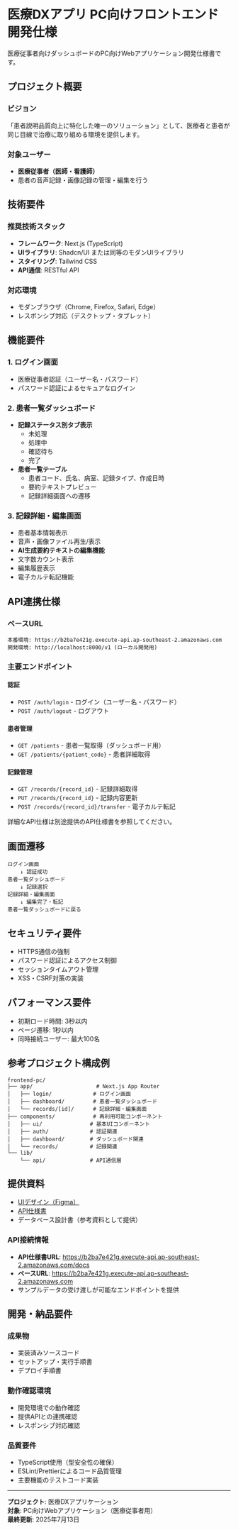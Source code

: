 # 医療DXアプリ PC向けフロントエンド開発仕様

医療従事者向けダッシュボードのPC向けWebアプリケーション開発仕様書です。

## プロジェクト概要

### ビジョン
「患者説明品質向上に特化した唯一のソリューション」として、医療者と患者が同じ目線で治療に取り組める環境を提供します。

### 対象ユーザー
- **医療従事者（医師・看護師）**
- 患者の音声記録・画像記録の管理・編集を行う

## 技術要件

### 推奨技術スタック
- **フレームワーク**: Next.js (TypeScript)
- **UIライブラリ**: Shadcn/UI または同等のモダンUIライブラリ
- **スタイリング**: Tailwind CSS
- **API通信**: RESTful API

### 対応環境
- モダンブラウザ（Chrome, Firefox, Safari, Edge）
- レスポンシブ対応（デスクトップ・タブレット）

## 機能要件

### 1. ログイン画面
- 医療従事者認証（ユーザー名・パスワード）
- パスワード認証によるセキュアなログイン

### 2. 患者一覧ダッシュボード
- **記録ステータス別タブ表示**
  - 未処理
  - 処理中  
  - 確認待ち
  - 完了
- **患者一覧テーブル**
  - 患者コード、氏名、病室、記録タイプ、作成日時
  - 要約テキストプレビュー
  - 記録詳細画面への遷移

### 3. 記録詳細・編集画面
- 患者基本情報表示
- 音声・画像ファイル再生/表示
- **AI生成要約テキストの編集機能**
- 文字数カウント表示
- 編集履歴表示
- 電子カルテ転記機能

## API連携仕様

### ベースURL
```
本番環境: https://b2ba7e421g.execute-api.ap-southeast-2.amazonaws.com
開発環境: http://localhost:8000/v1 (ローカル開発用)
```

### 主要エンドポイント

#### 認証
- `POST /auth/login` - ログイン（ユーザー名・パスワード）
- `POST /auth/logout` - ログアウト

#### 患者管理
- `GET /patients` - 患者一覧取得（ダッシュボード用）
- `GET /patients/{patient_code}` - 患者詳細取得

#### 記録管理
- `GET /records/{record_id}` - 記録詳細取得
- `PUT /records/{record_id}` - 記録内容更新
- `POST /records/{record_id}/transfer` - 電子カルテ転記

詳細なAPI仕様は別途提供のAPI仕様書を参照してください。

## 画面遷移

```
ログイン画面
    ↓ 認証成功
患者一覧ダッシュボード
    ↓ 記録選択
記録詳細・編集画面
    ↓ 編集完了・転記
患者一覧ダッシュボードに戻る
```

## セキュリティ要件

- HTTPS通信の強制
- パスワード認証によるアクセス制御
- セッションタイムアウト管理
- XSS・CSRF対策の実装

## パフォーマンス要件

- 初期ロード時間: 3秒以内
- ページ遷移: 1秒以内
- 同時接続ユーザー: 最大100名

## 参考プロジェクト構成例

```
frontend-pc/
├── app/                    # Next.js App Router
│   ├── login/             # ログイン画面
│   ├── dashboard/         # 患者一覧ダッシュボード  
│   └── records/[id]/      # 記録詳細・編集画面
├── components/            # 再利用可能コンポーネント
│   ├── ui/               # 基本UIコンポーネント
│   ├── auth/             # 認証関連
│   ├── dashboard/        # ダッシュボード関連
│   └── records/          # 記録関連
└── lib/
    └── api/              # API通信層
```

## 提供資料

- [UIデザイン（Figma）](https://www.figma.com/design/vce1JZ7n9TkLq7ItD4UESi/step4_draft?node-id=190-630)
- [API仕様書](https://b2ba7e421g.execute-api.ap-southeast-2.amazonaws.com/docs)
- データベース設計書（参考資料として提供）

### API接続情報
- **API仕様書URL**: https://b2ba7e421g.execute-api.ap-southeast-2.amazonaws.com/docs
- **ベースURL**: https://b2ba7e421g.execute-api.ap-southeast-2.amazonaws.com
- サンプルデータの受け渡しが可能なエンドポイントを提供

## 開発・納品要件

### 成果物
- 実装済みソースコード
- セットアップ・実行手順書
- デプロイ手順書

### 動作確認環境
- 開発環境での動作確認
- 提供APIとの連携確認
- レスポンシブ対応確認

### 品質要件
- TypeScript使用（型安全性の確保）
- ESLint/Prettierによるコード品質管理
- 主要機能のテストコード実装

---

**プロジェクト**: 医療DXアプリケーション  
**対象**: PC向けWebアプリケーション（医療従事者用）  
**最終更新**: 2025年7月13日

